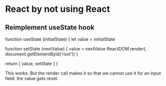 # React by not using React

## Reimplement useState hook

function useState (initialState) {
  let value = initialState
  
  function setState (nextValue) {
    value = nextValue
    ReactDOM.render(<MyName />, document.getElementById('root'))
  }
  
  return [ value, setState ]
}

This works. But the render call makes it so that we cannot use it for an input field: the value gets reset.
